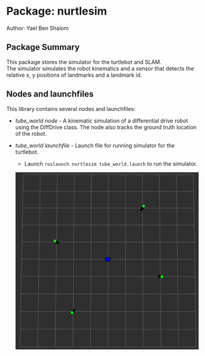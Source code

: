 # Package: nurtlesim

Author: Yael Ben Shalom


## Package Summary

This package stores the simulator for the turtlebot and SLAM.<br>
The simulator simulates the robot kinematics and a sensor that detects the relative x, y positions of landmarks and a landmark id.

## Nodes and launchfiles

This library contains several nodes and launchfiles:

- _tube_world node_ - A kinematic simulation of a differential drive robot using the DiffDrive class. The node also tracks the ground truth location of the robot.

- _tube_world launchfile_ - Launch file for running simulator for the turtlebot.

  - Launch `roslaunch nurtlesim tube_world.launch` to run the simulator.

  ![Simulation](https://github.com/YaelBenShalom/Sensing_Navigation_and_ML/blob/master/nurtlesim/videos/Task_G.gif)
